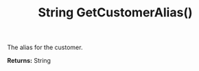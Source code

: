 ﻿---
uid: crmscript_ref_NSChatSessionEntity_GetCustomerAlias
title: String GetCustomerAlias()
intellisense: NSChatSessionEntity.GetCustomerAlias
keywords: NSChatSessionEntity, GetCustomerAlias
so.topic: reference
---

The alias for the customer.

**Returns:** String



